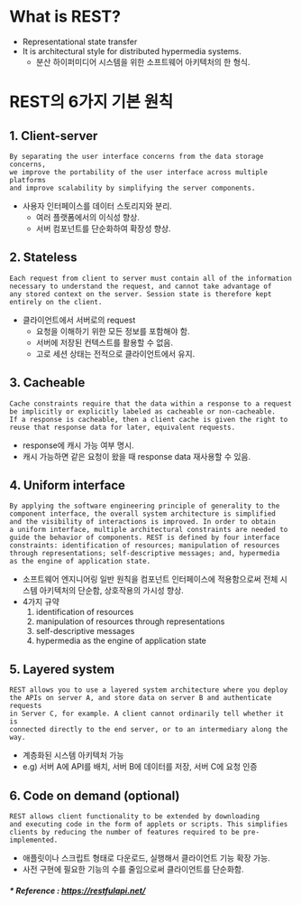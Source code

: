 # What is REST?
- Representational state transfer
- It is architectural style for distributed hypermedia systems.
  - 분산 하이퍼미디어 시스템을 위한 소프트웨어 아키텍처의 한 형식.

# REST의 6가지 기본 원칙

## 1. Client-server
```text
By separating the user interface concerns from the data storage concerns, 
we improve the portability of the user interface across multiple platforms 
and improve scalability by simplifying the server components.
```
- 사용자 인터페이스를 데이터 스토리지와 분리.
  - 여러 플랫폼에서의 이식성 향상.
  - 서버 컴포넌트를 단순화하여 확장성 향상.
    
## 2. Stateless
```text
Each request from client to server must contain all of the information 
necessary to understand the request, and cannot take advantage of 
any stored context on the server. Session state is therefore kept 
entirely on the client.
```
- 클라이언트에서 서버로의 request
  - 요청을 이해하기 위한 모든 정보를 포함해야 함.
  - 서버에 저장된 컨텍스트를 활용할 수 없음.
  - 고로 세션 상태는 전적으로 클라이언트에서 유지.
    
## 3. Cacheable
```text
Cache constraints require that the data within a response to a request 
be implicitly or explicitly labeled as cacheable or non-cacheable. 
If a response is cacheable, then a client cache is given the right to 
reuse that response data for later, equivalent requests.
```
- response에 캐시 가능 여부 명시.
- 캐시 가능하면 같은 요청이 왔을 때 response data 재사용할 수 있음.

## 4. Uniform interface
```text
By applying the software engineering principle of generality to the 
component interface, the overall system architecture is simplified 
and the visibility of interactions is improved. In order to obtain 
a uniform interface, multiple architectural constraints are needed to 
guide the behavior of components. REST is defined by four interface 
constraints: identification of resources; manipulation of resources 
through representations; self-descriptive messages; and, hypermedia 
as the engine of application state.
```
- 소프트웨어 엔지니어링 일반 원칙을 컴포넌트 인터페이스에 적용함으로써 
  전체 시스템 아키텍처의 단순함, 상호작용의 가시성 향상.
- 4가지 규약
  1. identification of resources
  2. manipulation of resources through representations
  3. self-descriptive messages
  4. hypermedia as the engine of application state
    
## 5. Layered system
```text
REST allows you to use a layered system architecture where you deploy 
the APIs on server A, and store data on server B and authenticate requests 
in Server C, for example. A client cannot ordinarily tell whether it is 
connected directly to the end server, or to an intermediary along the way.
```
- 계층화된 시스템 아키텍처 가능
- e.g) 서버 A에 API를 배치, 서버 B에 데이터를 저장, 서버 C에 요청 인증

## 6. Code on demand (optional)
```text
REST allows client functionality to be extended by downloading 
and executing code in the form of applets or scripts. This simplifies 
clients by reducing the number of features required to be pre-implemented.
```
- 애플릿이나 스크립트 형태로 다운로드, 실행해서 클라이언트 기능 확장 가능.
- 사전 구현에 필요한 기능의 수를 줄임으로써 클라이언트를 단순화함.

##### * Reference : https://restfulapi.net/
